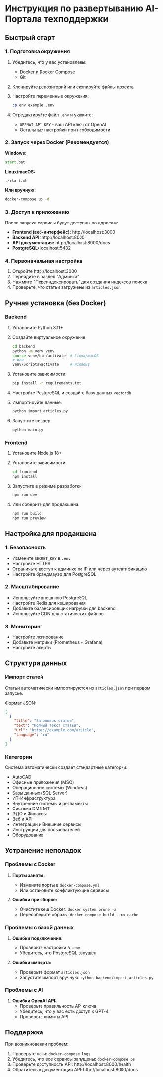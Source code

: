 # Инструкция по развертыванию AI-Портала техподдержки

## Быстрый старт

### 1. Подготовка окружения

1. Убедитесь, что у вас установлены:
   - Docker и Docker Compose
   - Git

2. Клонируйте репозиторий или скопируйте файлы проекта

3. Настройте переменные окружения:
   ```bash
   cp env.example .env
   ```

4. Отредактируйте файл `.env` и укажите:
   - `OPENAI_API_KEY` - ваш API ключ от OpenAI
   - Остальные настройки при необходимости

### 2. Запуск через Docker (Рекомендуется)

**Windows:**
```cmd
start.bat
```

**Linux/macOS:**
```bash
./start.sh
```

**Или вручную:**
```bash
docker-compose up -d
```

### 3. Доступ к приложению

После запуска сервисы будут доступны по адресам:

- **Frontend (веб-интерфейс):** http://localhost:3000
- **Backend API:** http://localhost:8000
- **API документация:** http://localhost:8000/docs
- **PostgreSQL:** localhost:5432

### 4. Первоначальная настройка

1. Откройте http://localhost:3000
2. Перейдите в раздел "Админка"
3. Нажмите "Переиндексировать" для создания индексов поиска
4. Проверьте, что статьи загружены из `articles.json`

## Ручная установка (без Docker)

### Backend

1. Установите Python 3.11+
2. Создайте виртуальное окружение:
   ```bash
   cd backend
   python -m venv venv
   source venv/bin/activate  # Linux/macOS
   # или
   venv\Scripts\activate     # Windows
   ```

3. Установите зависимости:
   ```bash
   pip install -r requirements.txt
   ```

4. Настройте PostgreSQL и создайте базу данных `vectordb`

5. Импортируйте данные:
   ```bash
   python import_articles.py
   ```

6. Запустите сервер:
   ```bash
   python main.py
   ```

### Frontend

1. Установите Node.js 18+
2. Установите зависимости:
   ```bash
   cd frontend
   npm install
   ```

3. Запустите в режиме разработки:
   ```bash
   npm run dev
   ```

4. Или соберите для продакшена:
   ```bash
   npm run build
   npm run preview
   ```

## Настройка для продакшена

### 1. Безопасность

- Измените `SECRET_KEY` в `.env`
- Настройте HTTPS
- Ограничьте доступ к админке по IP или через аутентификацию
- Настройте брандмауэр для PostgreSQL

### 2. Масштабирование

- Используйте внешнюю PostgreSQL
- Настройте Redis для кеширования
- Добавьте балансировщик нагрузки для backend
- Используйте CDN для статических файлов

### 3. Мониторинг

- Настройте логирование
- Добавьте метрики (Prometheus + Grafana)
- Настройте алерты

## Структура данных

### Импорт статей

Статьи автоматически импортируются из `articles.json` при первом запуске.

Формат JSON:
```json
[
  {
    "title": "Заголовок статьи",
    "text": "Полный текст статьи",
    "url": "https://example.com/article",
    "language": "ru"
  }
]
```

### Категории

Система автоматически создает стандартные категории:
- AutoCAD
- Офисные приложения (MSO)
- Операционные системы (Windows)
- Базы данных (SQL Server)
- ИТ-Инфраструктура
- Внутренние системы и регламенты
- Система DMS МТ
- ЭДО и Финансы
- Веб и API
- Интеграции и Внешние сервисы
- Инструкции для пользователей
- Оборудование

## Устранение неполадок

### Проблемы с Docker

1. **Порты заняты:**
   - Измените порты в `docker-compose.yml`
   - Или остановите конфликтующие сервисы

2. **Ошибки при сборке:**
   - Очистите кеш Docker: `docker system prune -a`
   - Пересоберите образы: `docker-compose build --no-cache`

### Проблемы с базой данных

1. **Ошибки подключения:**
   - Проверьте настройки в `.env`
   - Убедитесь, что PostgreSQL запущен

2. **Ошибки импорта:**
   - Проверьте формат `articles.json`
   - Запустите импорт вручную: `python backend/import_articles.py`

### Проблемы с AI

1. **Ошибки OpenAI API:**
   - Проверьте правильность API ключа
   - Убедитесь, что у вас есть доступ к GPT-4
   - Проверьте лимиты API

## Поддержка

При возникновении проблем:

1. Проверьте логи: `docker-compose logs`
2. Убедитесь, что все сервисы запущены: `docker-compose ps`
3. Проверьте доступность API: http://localhost:8000/health
4. Обратитесь к документации API: http://localhost:8000/docs



